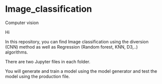 # Image_classification

Computer vision 

Hi 

In this repository, you can find Image classification using the diversion (CNN) method as well as Regression (Random forest, KNN, D3,..) algorithms.

There are two Jupyter files in each folder. 

You will generate and train a model using the model generator and test the model using the production file.


 
